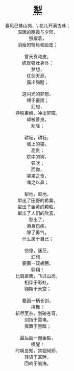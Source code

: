 <div style="text-align: center">
<h1><abbr title="2023-10-27 写于癸卯年壬戌月">犁</abbr></h1>

春风已拂山岗，\ 
花儿开满古巷；\
温暖的晚霞与夕阳，\
照耀着，\
消瘦的犄角和脸庞；\
\
曾天真顽皮，\
练就强壮身体；\
梦想，\
仗剑天涯，\
露出胸膛；\
\
这闪光的梦想，\
缚于蚕房；\
幻想，\
挣脱束缚，冲出屏障，\
却被善良，\
劝降；\
\
耕耘，耕耘，\
墙上的猫，\
高贵；\
院中的狗，\
狂吠；\
而你，\
嗟来之食，\
嗤之以鼻；\
\
犁地，犁地，\
犁出了田野的希冀，\
犁出了金黄的颗粒，\
犁出了人们的欣喜，\
犁出了，\
满身伤疾，\
除了勇气，\
什么属于自己；\
\
彷徨，迷茫，\
幻想，\
要画一双翅膀，\
翱翔！\
比肩雄鹰，飞过山岗，\
相伴于彩虹，\
翱翔于天空；\
\
要画一柄长剑，\
挥舞！\
斩尽芜杂，划破苍穹，\
剑指于雷电，\
挥舞于黑暗；\
\
最后画一圈金箍，\
唤醒！\
时唤良知，禁锢倾邪，\
轻语于耳畔，\
回响于脑海。
</div>


